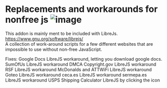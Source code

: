 # Replacements and workarounds for nonfree js ![image](https://github.com/Tre-brock/Replacements-and-workarounds-for-nonfree-js/assets/152460754/1f5565a7-4fc9-4a02-a438-48f6f84cbdd2)

This addon is mainly ment to be included with LibreJs. https://www.gnu.org/software/librejs/
<br>
 A collection of work-around scripts for a few different websites that are impossible to use without non-free JavaScript.

Fixes: 
Google Docs LibreJS workaround, letting you download google docs.
SumOfUs LibreJS workaround
DMCA Copyright.gov LibreJS workaround
RSF LibreJS workaround
McDonalds and ATTWiFi LibreJS workaround
Goteo LibreJS workaround
ceca.es LibreJS workaround
sermepa.es LibreJS workaround
USPS Shipping Calculator LibreJS by clicking the icon
